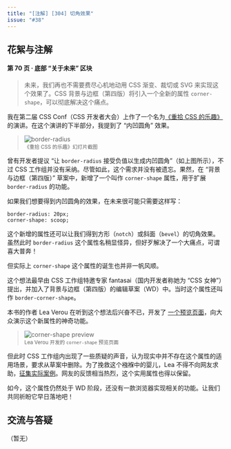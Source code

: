 ```yaml
---
title: "[注解] [304] 切角效果"
issue: "#38"
---
```


## 花絮与注解

#### 第 70 页 · 底部 “关于未来” 区块

> 未来，我们再也不需要费尽心机地动用 CSS 渐变、裁切或 SVG 来实现这个效果了。CSS 背景与边框（第四版）将引入一个全新的属性 `corner-shape`，可以彻底解决这个痛点。

我在第二届 CSS Conf（CSS 开发者大会）上作了一个名为[《重拾 CSS 的乐趣》]()的演讲。在这个演讲的下半部分，我提到了 “内凹圆角” 效果。

> ![border-radius](https://cloud.githubusercontent.com/assets/1231359/9267055/b20eb2a6-427b-11e5-8271-ebed88817337.png)<br><sub>《重拾 CSS 的乐趣》幻灯片截图</sub>

曾有开发者提议 “让 `border-radius` 接受负值以生成内凹圆角”（如上图所示），不过 CSS 工作组并没有采纳。尽管如此，这个需求并没有被遗忘。果然，在 “背景与边框（第四版）” 草案中，新增了一个叫作 `corner-shape` 属性，用于扩展 `border-radius` 的功能。

如果我们想要得到内凹圆角的效果，在未来很可能只需要这样写：

```stylus
border-radius: 20px;
corner-shape: scoop;
```

这个新增的属性还可以让我们得到方形（`notch`）或斜面（`bevel`）的切角效果。虽然此时 `border-radius` 这个属性名稍显怪异，但好歹解决了一个大痛点，可谓喜大普奔！

但实际上 `corner-shape` 这个属性的诞生也并非一帆风顺。

这个想法最早由 CSS 工作组特邀专家 fantasai（国内开发者称她为 “CSS 女神”）提出，并加入了背景与边框（第四版）的编辑草案（WD）中。当时这个属性还叫作 `border-corner-shape`。

本书的作者 Lea Verou 在听到这个想法后兴奋不已，开发了 [一个预览页面](http://leaverou.github.io/corner-shape/)，向大众演示这个新属性的神奇功能。

> ![corner-shape preview](https://cloud.githubusercontent.com/assets/1231359/14954741/58f5524c-10a7-11e6-8548-d529232d7aee.png)<br><sub>Lea Verou 开发的 `corner-shape` 预览页面</sub>

但此时 CSS 工作组内出现了一些质疑的声音，认为现实中并不存在这个属性的适用场景，要求从草案中删除。为了挽救这个襁褓中的婴儿，Lea 不得不向网友求助，[征集实际案例](http://lea.verou.me/2013/03/border-corner-shape-is-in-danger-and-you-can-help/)。网友的反馈相当热烈，这个实用属性也得以保留。

如今，这个属性仍然处于 WD 阶段，还没有一款浏览器实现相关的功能。让我们共同祈盼它早日落地吧！

## 交流与答疑

（暂无）

